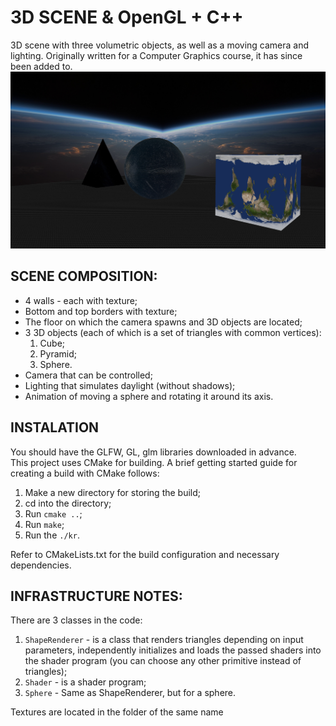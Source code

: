 # 3D SCENE & OpenGL + C++
3D scene with three volumetric objects, as well as a moving camera and lighting. Originally written for a Computer Graphics course, it has since been added to.
![main-photo](image/main-photo.png)

## SCENE COMPOSITION:
- 4 walls - each with texture;
- Bottom and top borders with texture;
- The floor on which the camera spawns and 3D objects are located;
- 3 3D objects (each of which is a set of triangles with common vertices):
    1. Cube;
    2. Pyramid;
    3. Sphere.
- Сamera that can be controlled;
- Lighting that simulates daylight (without shadows);
- Animation of moving a sphere and rotating it around its axis.

## INSTALATION
You should have the GLFW, GL, glm libraries downloaded in advance.<br>
This project uses CMake for building. A brief getting started guide for creating a build with CMake follows:
1. Make a new directory for storing the build;
2. cd into the directory;
3. Run `cmake ..`;
4. Run `make`;
5. Run the `./kr`.

Refer to CMakeLists.txt for the build configuration and necessary dependencies.

## INFRASTRUCTURE NOTES:
There are 3 classes in the code:
1. `ShapeRenderer` - is a class that renders triangles depending on input parameters, independently initializes and loads the passed shaders into the shader program (you can choose any other primitive instead of triangles);
2. `Shader` - is a shader program;
3. `Sphere` - Same as ShapeRenderer, but for a sphere.

Textures are located in the folder of the same name